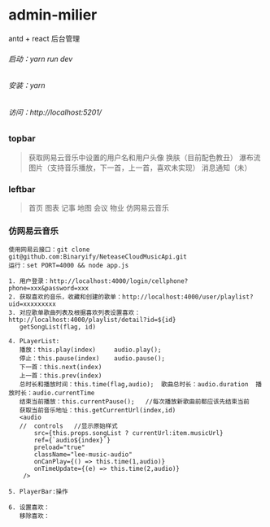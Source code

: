 # admin-milier
antd + react 后台管理

###### 启动：yarn run dev
###### 安装：yarn
###### 访问：http://localhost:5201/

### topbar
> 获取网易云音乐中设置的用户名和用户头像
> 换肤（目前配色教丑）
> 瀑布流图片（支持音乐播放，下一首，上一首，喜欢未实现）
> 消息通知（未）

### leftbar
>首页
>图表
>记事
>地图
>会议
>物业
>仿网易云音乐

### 仿网易云音乐
```
使用网易云接口：git clone git@github.com:Binaryify/NeteaseCloudMusicApi.git
运行：set PORT=4000 && node app.js

1. 用户登录：http://localhost:4000/login/cellphone?phone=xxx&password=xxx
2. 获取喜欢的音乐，收藏和创建的歌单：http://localhost:4000/user/playlist?uid=xxxxxxxxx
3. 对应歌单歌曲列表及根据喜欢列表设置喜欢：http://localhost:4000/playlist/detail?id=${id}
   getSongList(flag, id)

4. PLayerList:
   播放：this.play(index)     audio.play();
   停止：this.pause(index)    audio.pause();
   下一首：this.next(index)
   上一首：this.prev(index)
   总时长和播放时间：this.time(flag,audio);  歌曲总时长：audio.duration  播放时长：audio.currentTime
   结束当前播放：this.currentPause();   //每次播放新歌曲前都应该先结束当前
   获取当前音乐地址：this.getCurrentUrl(index,id)
   <audio
   //  controls   //显示原始样式
       src={this.props.songList ? currentUrl:item.musicUrl}
       ref={`audio${index}`}
       preload="true"
       className="lee-music-audio"
       onCanPlay={() => this.time(1,audio)}
       onTimeUpdate={(e) => this.time(2,audio)}
    />

5. PlayerBar:操作

6. 设置喜欢：
   移除喜欢：

```
